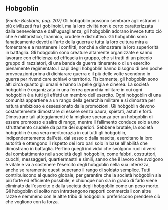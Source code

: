 ## **Hobgoblin**

_(Fonte: Bestiario, pag. 207)_ Gli hobgoblin possono sembrare agli estranei i
più civilizzati fra i goblinoidi, ma la loro civiltà non è certo caratterizzata
dalla benevolenza e dall'uguaglianza; gli hobgoblin adorano invece tutto ciò che
è militaristico, tirannico, crudele e distruttivo. Gli hobgoblin sono
fanaticamente devoti all'arte della guerra e tutta la loro cultura mira a
fomentare e a mantenere i conflitti, nonché a dimostrare la loro superiorità in
battaglia. Gli hobgoblin sono creature altamente organizzate e sanno lavorare
con efficienza ed efficacia in gruppo, che si tratti di un piccolo gruppo di
razziatori, di una banda da guerra itinerante o di un esercito pienamente
regimentato. I capi degli hobgoblin hanno bisogno di ben poche provocazioni
prima di dichiarare guerra e il più delle volte scendono in guerra per
rivendicare schiavi o territorio. Fisicamente, gli hobgoblin sono alti circa
quanto gli umani e hanno la pelle grigia e cinerea. La società hobgoblin è
organizzata in una ferrea gerarchia militare in cui ogni hobgoblin è a tutti gli
effetti un membro dell'esercito. Ogni hobgoblin di una comunità appartiene a un
rango della gerarchia militare e si dimostra per natura ambizioso e ossessionato
dalle promozioni. Gli hobgoblin devono costantemente dimostrare di essere senza
paura, spietati, astuti e forti. Dimostrare tali atteggiamenti è la migliore
speranza per un hobgoblin di essere promosso e salire di rango, mentre il
fallimento conduce solo a uno sfruttamento crudele da parte dei superiori.
Sebbene brutale, la società hobgoblin è una vera meritocrazia in cui tutti gli
hobgoblin, indipendentemente dall'età, dal sesso o dalla nascita, esercitano la
loro autorità e ottengono il rispetto dei loro pari solo in base all'abilità che
dimostrano in battaglia. Perfino quegli individui che svolgono ruoli diversi dal
combattimento nella società degli hobgoblin, come fabbri, costruttori, cuochi,
messaggeri, quartiermastri e simili, sanno che il lavoro che svolgono è vitale e
va a sostenere l'esercito degli hobgoblin nella sua interezza, anche se
raramente questi superano il rango di soldato semplice. Tutti contribuiscono al
quadro globale, per garantire che la società hobgoblin sia più forte ed
efficiente possibile, e chiunque non sia in grado di farlo viene eliminato
dall'esercito e dalla società degli hobgoblin come un peso morto. Gli hobgoblin
di solito non intrattengono rapporti commerciali con altre razze e nemmeno con
le altre tribù di hobgoblin: preferiscono prendere ciò che vogliono con la
forza.
